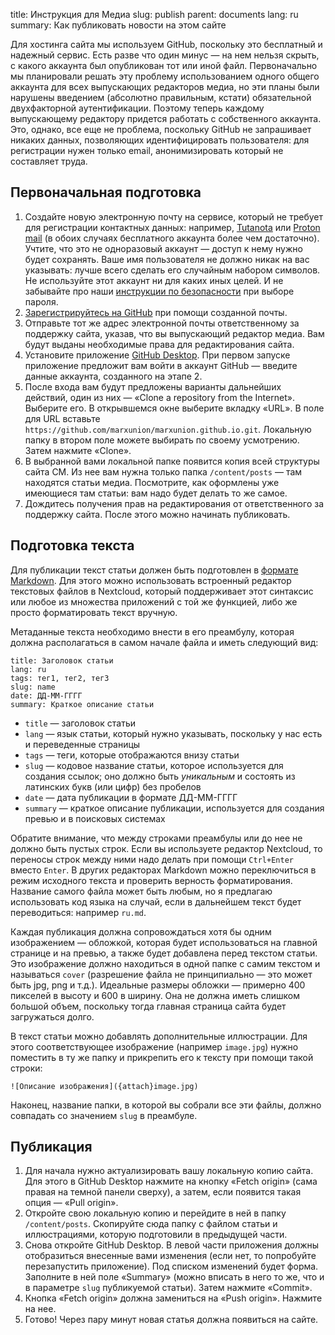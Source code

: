 title: Инструкция для Медиа
slug: publish
parent: documents
lang: ru
summary: Как публиковать новости на этом сайте

Для хостинга сайта мы используем GitHub, поскольку это бесплатный и надежный сервис. Есть разве что один минус — на нем нельзя скрыть, с какого аккаунта был опубликован тот или иной файл. Первоначально мы планировали решать эту проблему использованием одного общего аккаунта для всех выпускающих редакторов медиа, но эти планы были нарушены введением (абсолютно правильным, кстати) обязательной двухфакторной аутентификации. Поэтому теперь каждому выпускающему редактору придется работать с собственного аккаунта. Это, однако, все еще не проблема, поскольку GitHub не запрашивает никаких данных, позволяющих идентифицировать пользователя: для регистрации нужен только email, анонимизировать который не составляет труда.

## Первоначальная подготовка

1. Создайте новую электронную почту на сервисе, который не требует для регистрации контактных данных: например, [Tutanota](https://mail.tutanota.com/login) или [Proton mail](https://proton.me/ru/mail) (в обоих случаях бесплатного аккаунта более чем достаточно). Учтите, что это не одноразовый аккаунт — доступ к нему нужно будет сохранять. Ваше имя пользователя не должно никак на вас указывать: лучше всего сделать его случайным набором символов. Не используйте этот аккаунт ни для каких иных целей. И не забывайте про наши [инструкции по безопасности](/pages/passwords.html) при выборе пароля.
2. [Зарегистрируйтесь на GitHub](https://github.com/signup) при помощи созданной почты.
3. Отправьте тот же адрес электронной почты ответственному за поддержку сайта, указав, что вы выпускающий редактор медиа. Вам будут выданы необходимые права для редактирования сайта.
4. Установите приложение [GitHub Desktop](https://desktop.github.com/). При первом запуске приложение предложит вам войти в аккаунт GitHub — введите данные аккаунта, созданного на этапе 2.
5. После входа вам будут предложены варианты дальнейших действий, один из них — «Clone a repository from the Internet». Выберите его. В открывшемся окне выберите вкладку «URL». В поле для URL вставьте `https://github.com/marxunion/marxunion.github.io.git`. Локальную папку в втором поле можете выбирать по своему усмотрению. Затем нажмите «Clone».
6. В выбранной вами локальной папке появится копия всей структуры сайта СМ. Из нее вам нужна только папка `/content/posts` — там находятся статьи медиа. Посмотрите, как оформлены уже имеющиеся там статьи: вам надо будет делать то же самое.
7. Дождитесь получения прав на редактирования от ответственного за поддержку сайта. После этого можно начинать публиковать.

## Подготовка текста

Для публикации текст статьи должен быть подготовлен в [формате Markdown](https://gist.github.com/Jekins/2bf2d0638163f1294637). Для этого можно использовать встроенный редактор текстовых файлов в Nextcloud, который поддерживает этот синтаксис или любое из множества приложений с той же функцией, либо же просто форматировать текст вручную.

Метаданные текста необходимо внести в его преамбулу, которая должна располагаться в самом начале файла и иметь следующий вид:

```
title: Заголовок статьи
lang: ru
tags: тег1, тег2, тег3
slug: name
date: ДД-ММ-ГГГГ
summary: Краткое описание статьи
```

- `title` — заголовок статьи
- `lang` — язык статьи, который нужно указывать, поскольку у нас есть и переведенные страницы
- `tags` — теги, которые отображаются внизу статьи
- `slug` — кодовое название статьи, которое используется для создания ссылок; оно должно быть *уникальным* и состоять из латинских букв (или цифр) без пробелов
- `date` — дата публикации в формате ДД-ММ-ГГГГ
- `summary` — краткое описание публикации, используется для создания превью и в поисковых системах

Обратите внимание, что между строками преамбулы или до нее не должно быть пустых строк. Если вы используете редактор Nextcloud, то переносы строк между ними надо делать при помощи `Ctrl+Enter` вместо `Enter`. В других редакторах Markdown можно переключиться в режим исходного текста и проверить верность форматирования. Название самого файла может быть любым, но я предлагаю использовать код языка на случай, если в дальнейшем текст будет переводиться: например `ru.md`.

Каждая публикация должна сопровождаться хотя бы одним изображением — обложкой, которая будет использоваться на главной странице и на превью, а также будет добавлена перед текстом статьи. Это изображение должно находиться в одной папке с самим текстом и называться `cover` (разрешение файла не принципиально — это может быть jpg, png и т.д.). Идеальные размеры обложки — примерно 400 пикселей в высоту и 600 в ширину. Она не должна иметь слишком большой объем, поскольку тогда главная страница сайта будет загружаться долго.

В текст статьи можно добавлять дополнительные иллюстрации. Для этого соответствующее изображение (например `image.jpg`) нужно поместить в ту же папку и прикрепить его к тексту при помощи такой строки:

```![Описание изображения]({attach}image.jpg)```

Наконец, название папки, в которой вы собрали все эти файлы, должно совпадать со значением `slug` в преамбуле.

## Публикация

1. Для начала нужно актуализировать вашу локальную копию сайта. Для этого в GitHub Desktop нажмите на кнопку «Fetch origin» (сама правая на темной панели сверху), а затем, если появится такая опция — «Pull origin».
2. Откройте свою локальную копию и перейдите в ней в папку `/content/posts`. Скопируйте сюда папку с файлом статьи и иллюстрациями, которую подготовили в предыдущей части.
3. Снова откройте GitHub Desktop. В левой части приложения должны отобразиться внесенные вами изменения (если нет, то попробуйте перезапустить приложение). Под списком изменений будет форма. Заполните в ней поле «Summary» (можно вписать в него то же, что и в параметре `slug` публикуемой статьи). Затем нажмите «Commit».
4. Кнопка «Fetch origin» должна замениться на «Push origin». Нажмите на нее.
5. Готово! Через пару минут новая статья должна появиться на сайте.

